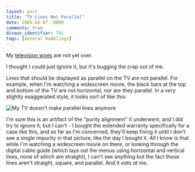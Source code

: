 ```yaml
---
layout: post
title: "TV Lines Not Parallel"
date: 2005-02-07 -0800
comments: true
disqus_identifier: 741
tags: [General Ramblings]
---
```

My [television
woes](/archive/2005/02/02/geomagnetic-television-distortion.aspx) are
not yet over.
 
 I thought I could just ignore it, but it's bugging the crap out of me.
 
 Lines that should be displayed as parallel on the TV are not parallel.
For example, when I'm watching a widescreen movie, the black bars at the
top and bottom of the TV are not horizontal, nor are they parallel. In a
very slightly exaggerated style, it looks sort of like this:
 
 ![My TV doesn't make parallel lines
anymore](https://hyqi8g.dm2303.livefilestore.com/y2pQ5jrAom1m6DZh0AD854gLaCLQMhRsy2RUsmhM6iQq12kfWd0AobS8bwiOgbJ0zAYeCg0aTL7tYGEnOBz-v0hgW16R144-AG_A1ziTk6QRIE/20050207tvlines.gif?psid=1)
 
 I'm sure this is an artifact of the "purity alignment" it underwent,
and I did try to ignore it, but I can't - I bought the extended warranty
specifically for a case like this, and as far as I'm concerned, they'll
keep fixing it until I don't see a single impurity in that picture, like
the day I bought it. All I know is that while I'm watching a widescreen
movie on there, or looking through the digital cable guide (which lays
out the menus using horizontal and vertical lines, none of which are
straight), I can't see anything but the fact these lines aren't
straight, square, and parallel. And it *eats at me*.
